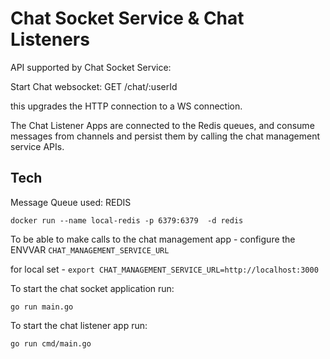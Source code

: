 # Chat Socket Service & Chat Listeners

API supported by Chat Socket Service:

Start Chat websocket: GET /chat/:userId

this upgrades the HTTP connection to a WS connection.


The Chat Listener Apps are connected to the Redis queues, and consume messages from channels and persist them by calling the chat management service APIs.


## Tech

Message Queue used: REDIS

`docker run --name local-redis -p 6379:6379  -d redis`


To be able to make calls to the chat management app - configure the ENVVAR `CHAT_MANAGEMENT_SERVICE_URL`

for local set - `export CHAT_MANAGEMENT_SERVICE_URL=http://localhost:3000`

To start the chat socket application run:

`go run main.go`

To start the chat listener app run:

`go run cmd/main.go`
